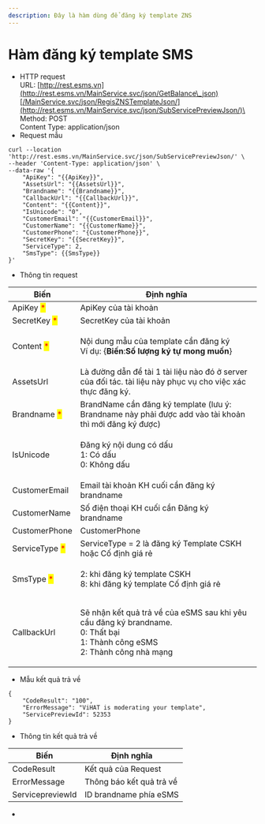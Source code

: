 ```yaml
---
description: Đây là hàm dùng để đăng ký template ZNS
---
```


# Hàm đăng ký template SMS



* HTTP request\
  URL: [http://rest.esms.vn](http://rest.esms.vn/MainService.svc/json/GetBalance\_json)[/MainService.svc/json/RegisZNSTemplateJson/](http://rest.esms.vn/MainService.svc/json/SubServicePreviewJson/)\
  Method: POST\
  Content Type: application/json
* Request mẫu

```
curl --location 'http://rest.esms.vn/MainService.svc/json/SubServicePreviewJson/' \
--header 'Content-Type: application/json' \
--data-raw '{
    "ApiKey": "{{ApiKey}}",
    "AssetsUrl": "{{AssetsUrl}}",
    "Brandname": "{{Brandname}}",
    "CallbackUrl": "{{CallbackUrl}}",
    "Content": "{{Content}}",
    "IsUnicode": "0",
    "CustomerEmail": "{{CustomerEmail}}",
    "CustomerName": "{{CustomerName}}",
    "CustomerPhone": "{CustomerPhone}}",
    "SecretKey": "{{SecretKey}}",
    "ServiceType": 2,
    "SmsType": {{SmsType}}
}'
```

* Thông tin request

| Biến                                           | Định nghĩa                                                                                                                                  |
| ---------------------------------------------- | ------------------------------------------------------------------------------------------------------------------------------------------- |
| ApiKey <mark style="color:red;">\*</mark>      | ApiKey của tài khoản                                                                                                                        |
| SecretKey <mark style="color:red;">\*</mark>   | SecretKey của tài khoản                                                                                                                     |
| Content <mark style="color:red;">\*</mark>     | <p>Nội dung mẫu của template cần đăng ký<br>Ví dụ: {<strong>Biến</strong>:<strong>Số lượng ký tự mong muốn</strong>}</p>                    |
| AssetsUrl                                      | Là đường dẫn để tài 1 tài liệu nào đó ở server của đối tác. tài liệu này phục vụ cho việc xác thực đăng ký.                                 |
| Brandname <mark style="color:red;">\*</mark>   | BrandName cần đăng ký template (lưu ý: Brandname này phải được add vào tài khoản thì mới đăng ký được)                                      |
| IsUnicode                                      | <p>Đăng ký nội dung có dấu<br>1: Có dấu<br>0: Không dấu</p>                                                                                 |
| CustomerEmail                                  | Email tài khoản KH cuối cần đăng ký brandname                                                                                               |
| CustomerName                                   | Số điện thoại KH cuối cần Đăng ký brandname                                                                                                 |
| CustomerPhone                                  | CustomerPhone                                                                                                                               |
| ServiceType <mark style="color:red;">\*</mark> | ServiceType = 2 là đăng ký Template CSKH hoặc Cố định giá rẻ                                                                                |
| SmsType <mark style="color:red;">\*</mark>     | <p>2: khi đăng ký template CSKH <br>8: khi đăng ký template Cố định giá rẻ</p>                                                              |
| CallbackUrl                                    | <p>Sẽ nhận kết quả trả về của eSMS sau khi yêu cầu đăng ký brandname. <br>0: Thất bại <br>1: Thành công eSMS <br>2: Thành công nhà mạng</p> |

* Mẫu kết quả trả về

```
{
    "CodeResult": "100",
    "ErrorMessage": "ViHAT is moderating your template",
    "ServicePreviewId": 52353
}

```

* Thông tin kết quả trả về

| Biến             | Định nghĩa               |
| ---------------- | ------------------------ |
| CodeResult       | Kết quả của Request      |
| ErrorMessage     | Thông báo kết quả trả về |
| ServicepreviewId | ID brandname phía eSMS   |

*
